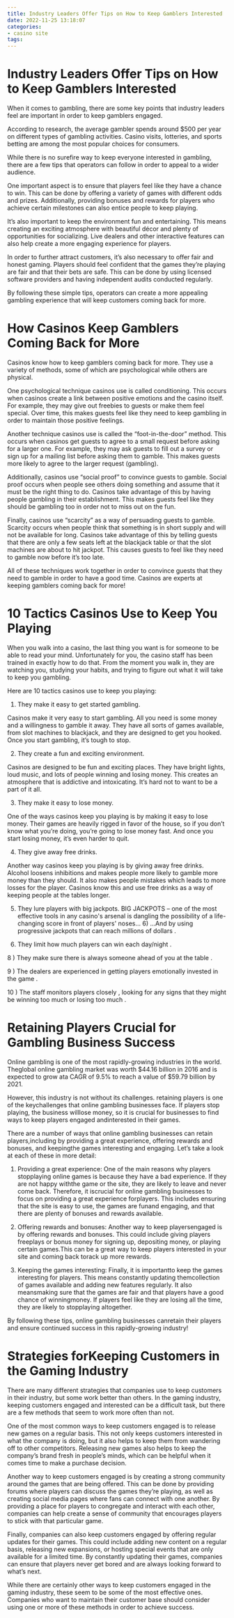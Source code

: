 ```yaml
---
title: Industry Leaders Offer Tips on How to Keep Gamblers Interested 
date: 2022-11-25 13:18:07
categories:
- casino site
tags:
---
```



#  Industry Leaders Offer Tips on How to Keep Gamblers Interested 

When it comes to gambling, there are some key points that industry leaders feel are important in order to keep gamblers engaged. 

According to research, the average gambler spends around $500 per year on different types of gambling activities. Casino visits, lotteries, and sports betting are among the most popular choices for consumers. 

While there is no surefire way to keep everyone interested in gambling, there are a few tips that operators can follow in order to appeal to a wider audience. 

One important aspect is to ensure that players feel like they have a chance to win. This can be done by offering a variety of games with different odds and prizes. Additionally, providing bonuses and rewards for players who achieve certain milestones can also entice people to keep playing. 

It’s also important to keep the environment fun and entertaining. This means creating an exciting atmosphere with beautiful décor and plenty of opportunities for socializing. Live dealers and other interactive features can also help create a more engaging experience for players. 

In order to further attract customers, it’s also necessary to offer fair and honest gaming. Players should feel confident that the games they’re playing are fair and that their bets are safe. This can be done by using licensed software providers and having independent audits conducted regularly. 

By following these simple tips, operators can create a more appealing gambling experience that will keep customers coming back for more.

#  How Casinos Keep Gamblers Coming Back for More 

Casinos know how to keep gamblers coming back for more. They use a variety of methods, some of which are psychological while others are physical.

One psychological technique casinos use is called conditioning. This occurs when casinos create a link between positive emotions and the casino itself. For example, they may give out freebies to guests or make them feel special. Over time, this makes guests feel like they need to keep gambling in order to maintain those positive feelings.

Another technique casinos use is called the “foot-in-the-door” method. This occurs when casinos get guests to agree to a small request before asking for a larger one. For example, they may ask guests to fill out a survey or sign up for a mailing list before asking them to gamble. This makes guests more likely to agree to the larger request (gambling).

Additionally, casinos use “social proof” to convince guests to gamble. Social proof occurs when people see others doing something and assume that it must be the right thing to do. Casinos take advantage of this by having people gambling in their establishment. This makes guests feel like they should be gambling too in order not to miss out on the fun.

Finally, casinos use “scarcity” as a way of persuading guests to gamble. Scarcity occurs when people think that something is in short supply and will not be available for long. Casinos take advantage of this by telling guests that there are only a few seats left at the blackjack table or that the slot machines are about to hit jackpot. This causes guests to feel like they need to gamble now before it’s too late.

All of these techniques work together in order to convince guests that they need to gamble in order to have a good time. Casinos are experts at keeping gamblers coming back for more!

#  10 Tactics Casinos Use to Keep You Playing 

When you walk into a casino, the last thing you want is for someone to be able to read your mind. Unfortunately for you, the casino staff has been trained in exactly how to do that. From the moment you walk in, they are watching you, studying your habits, and trying to figure out what it will take to keep you gambling.

Here are 10 tactics casinos use to keep you playing:

1) They make it easy to get started gambling.

Casinos make it very easy to start gambling. All you need is some money and a willingness to gamble it away. They have all sorts of games available, from slot machines to blackjack, and they are designed to get you hooked. Once you start gambling, it’s tough to stop.

2) They create a fun and exciting environment.

Casinos are designed to be fun and exciting places. They have bright lights, loud music, and lots of people winning and losing money. This creates an atmosphere that is addictive and intoxicating. It’s hard not to want to be a part of it all.

3) They make it easy to lose money.

One of the ways casinos keep you playing is by making it easy to lose money. Their games are heavily rigged in favor of the house, so if you don’t know what you’re doing, you’re going to lose money fast. And once you start losing money, it’s even harder to quit.

4) They give away free drinks.

Another way casinos keep you playing is by giving away free drinks. Alcohol loosens inhibitions and makes people more likely to gamble more money than they should. It also makes people mistakes which leads to more losses for the player. Casinos know this and use free drinks as a way of keeping people at the tables longer.


  5) They lure players with big jackpots.
 BIG JACKPOTS – one of the most effective tools in any casino's arsenal is dangling the possibility of a life-changing score in front of players' noses…  6) …And by using progressive jackpots that can reach millions of dollars . 

 7) They limit how much players can win each day/night . 

 8 ) They make sure there is always someone ahead of you at the table . 

 9 ) The dealers are experienced in getting players emotionally invested in the game . 

 10 ) The staff monitors players closely , looking for any signs that they might be winning too much or losing too much .

#  Retaining Players Crucial for Gambling Business Success 

Online gambling is one of the most rapidly-growing industries in the world. Theglobal online gambling market was worth $44.16 billion in 2016 and is expected to grow ata CAGR of 9.5% to reach a value of $59.79 billion by 2021. 

However, this industry is not without its challenges. retaining players is one of the keychallenges that online gambling businesses face. If players stop playing, the business willlose money, so it is crucial for businesses to find ways to keep players engaged andinterested in their games. 

There are a number of ways that online gambling businesses can retain players,including by providing a great experience, offering rewards and bonuses, and keepingthe games interesting and engaging. Let’s take a look at each of these in more detail: 

1) Providing a great experience: One of the main reasons why players stopplaying online games is because they have a bad experience. If they are not happy withthe game or the site, they are likely to leave and never come back. Therefore, it iscrucial for online gambling businesses to focus on providing a great experience forplayers. This includes ensuring that the site is easy to use, the games are funand engaging, and that there are plenty of bonuses and rewards available. 

2) Offering rewards and bonuses: Another way to keep playersengaged is by offering rewards and bonuses. This could include giving players freeplays or bonus money for signing up, depositing money, or playing certain games.This can be a great way to keep players interested in your site and coming back torack up more rewards. 

3) Keeping the games interesting: Finally, it is importantto keep the games interesting for players. This means constantly updating themcollection of games available and adding new features regularly. It also meansmaking sure that the games are fair and that players have a good chance of winningmoney. If players feel like they are losing all the time, they are likely to stopplaying altogether. 

By following these tips, online gambling businesses canretain their players and ensure continued success in this rapidly-growing industry!

#  Strategies forKeeping Customers in the Gaming Industry

There are many different strategies that companies use to keep customers in their industry, but some work better than others. In the gaming industry, keeping customers engaged and interested can be a difficult task, but there are a few methods that seem to work more often than not.

One of the most common ways to keep customers engaged is to release new games on a regular basis. This not only keeps customers interested in what the company is doing, but it also helps to keep them from wandering off to other competitors. Releasing new games also helps to keep the company’s brand fresh in people’s minds, which can be helpful when it comes time to make a purchase decision.

Another way to keep customers engaged is by creating a strong community around the games that are being offered. This can be done by providing forums where players can discuss the games they’re playing, as well as creating social media pages where fans can connect with one another. By providing a place for players to congregate and interact with each other, companies can help create a sense of community that encourages players to stick with that particular game.

Finally, companies can also keep customers engaged by offering regular updates for their games. This could include adding new content on a regular basis, releasing new expansions, or hosting special events that are only available for a limited time. By constantly updating their games, companies can ensure that players never get bored and are always looking forward to what’s next.

While there are certainly other ways to keep customers engaged in the gaming industry, these seem to be some of the most effective ones. Companies who want to maintain their customer base should consider using one or more of these methods in order to achieve success.